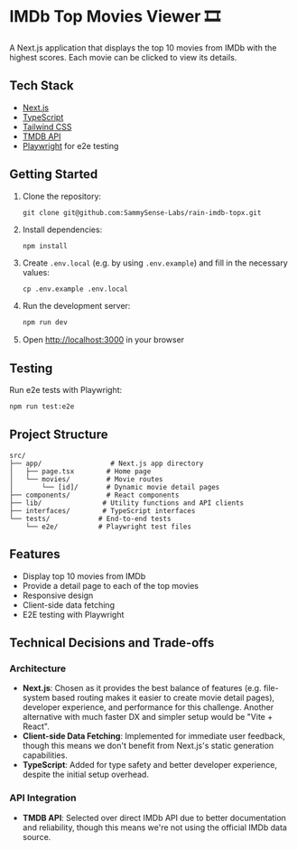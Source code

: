 # IMDb Top Movies Viewer 🎞️

A Next.js application that displays the top 10 movies from IMDb with the highest scores. Each movie can be clicked to view its details.

## Tech Stack

- [Next.js](https://nextjs.org/blog/next-14)
- [TypeScript](https://www.typescriptlang.org/)
- [Tailwind CSS](https://tailwindcss.com/docs/installation/using-postcss)
- [TMDB API](https://www.themoviedb.org/settings/api)
- [Playwright](https://playwright.dev/) for e2e testing

## Getting Started

1. Clone the repository:
   ```
   git clone git@github.com:SammySense-Labs/rain-imdb-topx.git
   ```
2. Install dependencies:
   ```bash
   npm install
   ```
3. Create `.env.local` (e.g. by using `.env.example`) and fill in the necessary values:
   ```
   cp .env.example .env.local
   ```
4. Run the development server:
   ```bash
   npm run dev
   ```
5. Open [http://localhost:3000](http://localhost:3000) in your browser

## Testing

Run e2e tests with Playwright:
```bash
npm run test:e2e
```

## Project Structure

```
src/
├── app/                 # Next.js app directory
│   ├── page.tsx        # Home page
│   └── movies/         # Movie routes
│       └── [id]/       # Dynamic movie detail pages
├── components/         # React components
├── lib/               # Utility functions and API clients
├── interfaces/        # TypeScript interfaces
└── tests/            # End-to-end tests
    └── e2e/          # Playwright test files
```

## Features

- Display top 10 movies from IMDb
- Provide a detail page to each of the top movies
- Responsive design
- Client-side data fetching
- E2E testing with Playwright

## Technical Decisions and Trade-offs

### Architecture
- **Next.js**: Chosen as it provides the best balance of features (e.g. file-system based routing makes it easier to create movie detail pages), developer experience, and performance for this challenge. Another alternative with much faster DX and simpler setup would be "Vite + React".
- **Client-side Data Fetching**: Implemented for immediate user feedback, though this means we don't benefit from Next.js's static generation capabilities.
- **TypeScript**: Added for type safety and better developer experience, despite the initial setup overhead.

### API Integration
- **TMDB API**: Selected over direct IMDb API due to better documentation and reliability, though this means we're not using the official IMDb data source.
